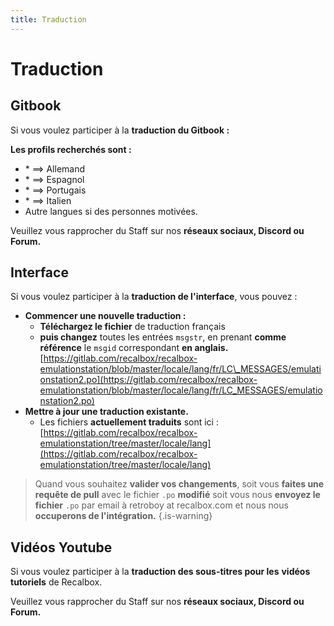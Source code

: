 ```yaml
---
title: Traduction
---
```


# Traduction

## Gitbook

Si vous voulez participer à la **traduction du Gitbook :**

**Les profils recherchés sont :**

* \* ==&gt; Allemand 
* \* ==&gt; Espagnol 
* \* ==&gt; Portugais 
* \* ==&gt; Italien 
* Autre langues si des personnes motivées.

Veuillez vous rapprocher du Staff sur nos **réseaux sociaux, Discord ou Forum.**

## Interface

Si vous voulez participer à la **traduction de l'interface**, vous pouvez :

* **Commencer une nouvelle traduction :** 
  * **Téléchargez le fichier** de traduction français
  * **puis changez** toutes les entrées `msgstr`, en prenant **comme référence** le `msgid` correspondant **en anglais.** [https://gitlab.com/recalbox/recalbox-emulationstation/blob/master/locale/lang/fr/LC\_MESSAGES/emulationstation2.po](https://gitlab.com/recalbox/recalbox-emulationstation/blob/master/locale/lang/fr/LC_MESSAGES/emulationstation2.po) ​
* **Mettre à jour une traduction existante.**
  * Les fichiers **actuellement traduits** sont ici : ​[https://gitlab.com/recalbox/recalbox-emulationstation/tree/master/locale/lang](https://gitlab.com/recalbox/recalbox-emulationstation/tree/master/locale/lang)


>Quand vous souhaitez **valider vos changements**, soit vous **faites une requête de pull** avec le fichier `.po` **modifié** soit vous nous **envoyez le fichier** `.po` par email à retroboy at recalbox.com et nous nous **occuperons de l'intégration.**
{.is-warning}

## **Vidéos Youtube**

Si vous voulez participer à la **traduction des sous-titres pour les** **vidéos tutoriels** de Recalbox.

Veuillez vous rapprocher du Staff sur nos **réseaux sociaux, Discord ou Forum.**

